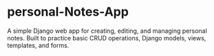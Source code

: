 # personal-Notes-App
A simple Django web app for creating, editing, and managing personal notes. Built to practice basic CRUD operations, Django models, views, templates, and forms.
